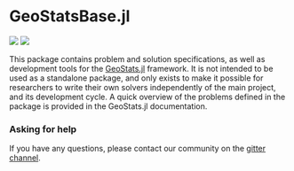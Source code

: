 # GeoStatsBase.jl

[![][travis-img]][travis-url] [![][codecov-img]][codecov-url]

This package contains problem and solution specifications, as well
as development tools for the [GeoStats.jl](https://github.com/juliohm/GeoStats.jl)
framework. It is not intended to be used as a standalone package,
and only exists to make it possible for researchers to write their
own solvers independently of the main project, and its development
cycle. A quick overview of the problems defined in the package is
provided in the GeoStats.jl documentation.

### Asking for help

If you have any questions, please contact our community on the [gitter channel](https://gitter.im/JuliaEarth/GeoStats.jl).

[travis-img]: https://travis-ci.org/JuliaEarth/GeoStatsBase.jl.svg?branch=master
[travis-url]: https://travis-ci.org/JuliaEarth/GeoStatsBase.jl

[codecov-img]: https://codecov.io/gh/JuliaEarth/GeoStatsBase.jl/branch/master/graph/badge.svg
[codecov-url]: https://codecov.io/gh/JuliaEarth/GeoStatsBase.jl
